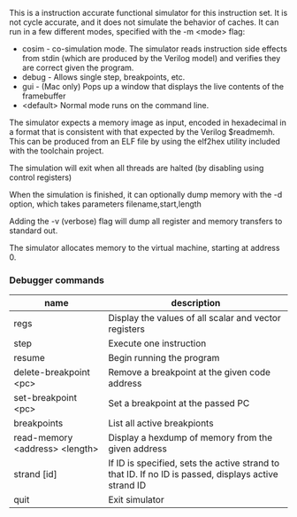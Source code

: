This is a instruction accurate functional simulator for this instruction set.  It is not
cycle accurate, and it does not simulate the behavior of caches. It can run in a few
different modes, specified with the -m &lt;mode&gt; flag:
- cosim - co-simulation mode. The simulator reads instruction side effects from stdin (which 
are produced by the Verilog model) and verifies they are correct given the program.
- debug - Allows single step, breakpoints, etc.
- gui - (Mac only) Pops up a window that displays the live contents of the framebuffer
- &lt;default&gt; Normal mode runs on the command line.

The simulator expects a memory image as input, encoded in hexadecimal in a format that is 
consistent with that expected by the Verilog $readmemh.  This can be produced from an ELF
file by using the elf2hex utility included with the toolchain project.

The simulation will exit when all threads are halted (by disabling using control registers)

When the simulation is finished, it can optionally dump memory with the -d option, which takes 
parameters filename,start,length

Adding the -v (verbose) flag will dump all register and memory transfers to standard out.

The simulator allocates memory to the virtual machine, starting at address 0.

### Debugger commands
|name|description
|----|----
| regs | Display the values of all scalar and vector registers
| step | Execute one instruction
| resume | Begin running the program
| delete-breakpoint &lt;pc&gt; | Remove a breakpoint at the given code address
| set-breakpoint &lt;pc&gt; | Set a breakpoint at the passed PC
| breakpoints | List all active breakpionts
| read-memory &lt;address&gt; &lt;length&gt; | Display a hexdump of memory from the given address
| strand [id] | If ID is specified, sets the active strand to that ID.  If no ID is passed, displays active strand ID
| quit | Exit simulator

